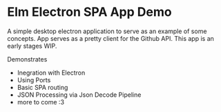 # Elm Electron SPA App Demo


A simple desktop electron application to serve as an example of some concepts.
App serves as a pretty client for the Github API.
This app is an early stages WIP.

Demonstrates
* Inegration with Electron
* Using Ports
* Basic SPA routing
* JSON Processing via Json Decode Pipeline
* more to come :3
